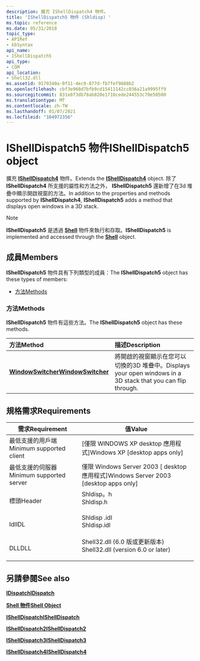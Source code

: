 ```yaml
---
description: 擴充 IShellDispatch4 物件。
title: 'IShellDispatch5 物件 (Shldisp) '
ms.topic: reference
ms.date: 05/31/2018
topic_type:
- APIRef
- kbSyntax
api_name:
- IShellDispatch5
api_type:
- COM
api_location:
- Shell32.dll
ms.assetid: 9170340a-0f11-4ec9-877d-fb7fef9888b2
ms.openlocfilehash: cbf3e960d7bfb9cd15411142cc036a21a9995ff9
ms.sourcegitcommit: 831e8f3db78ab820e1710cede244553c70e50500
ms.translationtype: MT
ms.contentlocale: zh-TW
ms.lasthandoff: 01/07/2021
ms.locfileid: "104972356"
---
```

# <a name="ishelldispatch5-object"></a><span data-ttu-id="d440a-103">IShellDispatch5 物件</span><span class="sxs-lookup"><span data-stu-id="d440a-103">IShellDispatch5 object</span></span>

<span data-ttu-id="d440a-104">擴充 [**IShellDispatch4**](ishelldispatch4.md) 物件。</span><span class="sxs-lookup"><span data-stu-id="d440a-104">Extends the [**IShellDispatch4**](ishelldispatch4.md) object.</span></span> <span data-ttu-id="d440a-105">除了 **IShellDispatch4** 所支援的屬性和方法之外， **IShellDispatch5** 還新增了在3d 堆疊中顯示開啟視窗的方法。</span><span class="sxs-lookup"><span data-stu-id="d440a-105">In addition to the properties and methods supported by **IShellDispatch4**, **IShellDispatch5** adds a method that displays open windows in a 3D stack.</span></span>

> [!Note]  
> <span data-ttu-id="d440a-106">**IShellDispatch5** 是透過 [**Shell**](shell.md) 物件來執行和存取。</span><span class="sxs-lookup"><span data-stu-id="d440a-106">**IShellDispatch5** is implemented and accessed through the [**Shell**](shell.md) object.</span></span>

 

## <a name="members"></a><span data-ttu-id="d440a-107">成員</span><span class="sxs-lookup"><span data-stu-id="d440a-107">Members</span></span>

<span data-ttu-id="d440a-108">**IShellDispatch5** 物件具有下列類型的成員：</span><span class="sxs-lookup"><span data-stu-id="d440a-108">The **IShellDispatch5** object has these types of members:</span></span>

-   [<span data-ttu-id="d440a-109">方法</span><span class="sxs-lookup"><span data-stu-id="d440a-109">Methods</span></span>](#methods)

### <a name="methods"></a><span data-ttu-id="d440a-110">方法</span><span class="sxs-lookup"><span data-stu-id="d440a-110">Methods</span></span>

<span data-ttu-id="d440a-111">**IShellDispatch5** 物件有這些方法。</span><span class="sxs-lookup"><span data-stu-id="d440a-111">The **IShellDispatch5** object has these methods.</span></span>



| <span data-ttu-id="d440a-112">方法</span><span class="sxs-lookup"><span data-stu-id="d440a-112">Method</span></span>                                                   | <span data-ttu-id="d440a-113">描述</span><span class="sxs-lookup"><span data-stu-id="d440a-113">Description</span></span>                                                                    |
|:---------------------------------------------------------|:-------------------------------------------------------------------------------|
| [<span data-ttu-id="d440a-114">**WindowSwitcher**</span><span class="sxs-lookup"><span data-stu-id="d440a-114">**WindowSwitcher**</span></span>](ishelldispatch5-windowswitcher.md) | <span data-ttu-id="d440a-115">將開啟的視窗顯示在您可以切換的3D 堆疊中。</span><span class="sxs-lookup"><span data-stu-id="d440a-115">Displays your open windows in a 3D stack that you can flip through.</span></span><br/> |



 

## <a name="requirements"></a><span data-ttu-id="d440a-116">規格需求</span><span class="sxs-lookup"><span data-stu-id="d440a-116">Requirements</span></span>



| <span data-ttu-id="d440a-117">需求</span><span class="sxs-lookup"><span data-stu-id="d440a-117">Requirement</span></span> | <span data-ttu-id="d440a-118">值</span><span class="sxs-lookup"><span data-stu-id="d440a-118">Value</span></span> |
|-------------------------------------|---------------------------------------------------------------------------------------------------------------|
| <span data-ttu-id="d440a-119">最低支援的用戶端</span><span class="sxs-lookup"><span data-stu-id="d440a-119">Minimum supported client</span></span><br/> | <span data-ttu-id="d440a-120">\[僅限 WINDOWS XP desktop 應用程式\]</span><span class="sxs-lookup"><span data-stu-id="d440a-120">Windows XP \[desktop apps only\]</span></span><br/>                                                                   |
| <span data-ttu-id="d440a-121">最低支援的伺服器</span><span class="sxs-lookup"><span data-stu-id="d440a-121">Minimum supported server</span></span><br/> | <span data-ttu-id="d440a-122">僅限 Windows Server 2003 \[ desktop 應用程式\]</span><span class="sxs-lookup"><span data-stu-id="d440a-122">Windows Server 2003 \[desktop apps only\]</span></span><br/>                                                          |
| <span data-ttu-id="d440a-123">標頭</span><span class="sxs-lookup"><span data-stu-id="d440a-123">Header</span></span><br/>                   | <dl> <span data-ttu-id="d440a-124"><dt>Shldisp。h</dt></span><span class="sxs-lookup"><span data-stu-id="d440a-124"><dt>Shldisp.h</dt></span></span> </dl>                          |
| <span data-ttu-id="d440a-125">Idl</span><span class="sxs-lookup"><span data-stu-id="d440a-125">IDL</span></span><br/>                      | <dl> <span data-ttu-id="d440a-126"><dt>Shldisp .idl</dt></span><span class="sxs-lookup"><span data-stu-id="d440a-126"><dt>Shldisp.idl</dt></span></span> </dl>                        |
| <span data-ttu-id="d440a-127">DLL</span><span class="sxs-lookup"><span data-stu-id="d440a-127">DLL</span></span><br/>                      | <dl> <span data-ttu-id="d440a-128"><dt>Shell32.dll (6.0 版或更新版本) </dt></span><span class="sxs-lookup"><span data-stu-id="d440a-128"><dt>Shell32.dll (version 6.0 or later)</dt></span></span> </dl> |



## <a name="see-also"></a><span data-ttu-id="d440a-129">另請參閱</span><span class="sxs-lookup"><span data-stu-id="d440a-129">See also</span></span>

<dl> <dt>

[<span data-ttu-id="d440a-130">**IDispatch**</span><span class="sxs-lookup"><span data-stu-id="d440a-130">**IDispatch**</span></span>](/windows/win32/api/oaidl/nn-oaidl-idispatch)
</dt> <dt>

[<span data-ttu-id="d440a-131">**Shell 物件**</span><span class="sxs-lookup"><span data-stu-id="d440a-131">**Shell Object**</span></span>](shell.md)
</dt> <dt>

[<span data-ttu-id="d440a-132">**IShellDispatch**</span><span class="sxs-lookup"><span data-stu-id="d440a-132">**IShellDispatch**</span></span>](ishelldispatch.md)
</dt> <dt>

[<span data-ttu-id="d440a-133">**IShellDispatch2**</span><span class="sxs-lookup"><span data-stu-id="d440a-133">**IShellDispatch2**</span></span>](ishelldispatch2-object.md)
</dt> <dt>

[<span data-ttu-id="d440a-134">**IShellDispatch3**</span><span class="sxs-lookup"><span data-stu-id="d440a-134">**IShellDispatch3**</span></span>](ishelldispatch3.md)
</dt> <dt>

[<span data-ttu-id="d440a-135">**IShellDispatch4**</span><span class="sxs-lookup"><span data-stu-id="d440a-135">**IShellDispatch4**</span></span>](ishelldispatch4.md)
</dt> </dl>

 

 
